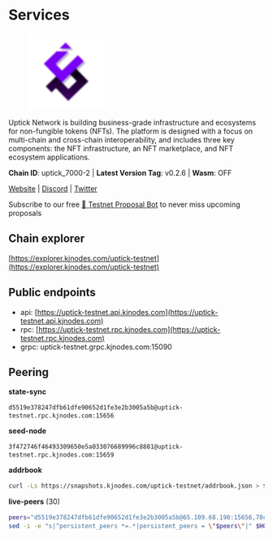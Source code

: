 # Services

<figure><img src="https://raw.githubusercontent.com/kj89/cosmos-images/main/logos/uptick.png" width="150" alt=""><figcaption></figcaption></figure>

Uptick Network is building business-grade infrastructure and  ecosystems for non-fungible tokens (NFTs). The platform is  designed with a focus on multi-chain and cross-chain interoperability,  and includes three key components: the NFT infrastructure, an NFT  marketplace, and NFT ecosystem applications.

**Chain ID**: uptick_7000-2 | **Latest Version Tag**: v0.2.6 | **Wasm**: OFF

[Website](https://uptick.network) | [Discord](https://discord.gg/UzeHS7fu5H) | [Twitter](https://twitter.com/uptickproject)



Subscribe to our free [🤖 Testnet Proposal Bot](https://t.me/kjnodes_testnet_proposal_bot) to never miss upcoming proposals


## Chain explorer
[https://explorer.kjnodes.com/uptick-testnet](https://explorer.kjnodes.com/uptick-testnet)

## Public endpoints

* api: [https://uptick-testnet.api.kjnodes.com](https://uptick-testnet.api.kjnodes.com)
* rpc: [https://uptick-testnet.rpc.kjnodes.com](https://uptick-testnet.rpc.kjnodes.com)
* grpc: uptick-testnet.grpc.kjnodes.com:15090

## Peering

**state-sync**

```text
d5519e378247dfb61dfe90652d1fe3e2b3005a5b@uptick-testnet.rpc.kjnodes.com:15656
```

**seed-node**

```text
3f472746f46493309650e5a033076689996c8881@uptick-testnet.rpc.kjnodes.com:15659
```

**addrbook**
```bash
curl -Ls https://snapshots.kjnodes.com/uptick-testnet/addrbook.json > $HOME/.uptickd/config/addrbook.json
```

**live-peers** (30)
```bash
peers="d5519e378247dfb61dfe90652d1fe3e2b3005a5b@65.109.68.190:15656,70c19420bb2d40c5a6c3466c69ead6e0877b9cc7@45.85.250.108:26656,eb5a3112a64944e2bd701ff8aa99ab95209c6310@185.198.27.110:26656,b483acbcae7ccd1244f588144245e9d1124c3de5@88.99.56.200:26666,11995495f726f4e4c2ab74862fdb30e87c167448@65.108.195.235:27656,af5262526a0800a29a0a7194e1488a9fa62d0005@195.3.223.208:26656,174a57a0d4b914b5a9823a5f3f47ae4b06d9809e@65.108.206.118:60956,1c66685cbf5c8dc0a739eb57c896d35eb2eed17c@65.109.50.106:28656,7849e4320385434b0828a3e0206a3b69767393f6@65.109.91.227:26656,0148cb2bb6b646cb147b1651ad503fcf9abfc652@107.155.98.194:36656,7831b5c5cc90fa95ea99a0cea5d1ad07dfcc7b9c@185.245.183.187:26656,a489dcbd4c5b7ef20d77c51dba217e85c631f463@65.108.105.48:20456,0afb5ce897e69eec34fb32bf87f4a2f93f79e0b3@65.109.65.210:30656,e24bde7fe207160442fe6b93ee376a739def5757@51.222.248.153:26656,7a4f1c0baa2ff31c02163fb658c4eb8d119193c7@95.214.52.173:18656,6a775f6034f64827a6220de07b1ad344284bbf51@194.163.155.84:46656,bd486ff0635581c0680e28e93453ba8a26fc5fa8@181.214.147.81:10656,a818920590d15226a206ec4c73b1c5c20c56a435@65.21.134.202:26666,52cdb51fe8692dea11de23b8c97c9d947a6eb1c2@51.222.44.116:10656,86f50af23369997882ca3988eabeba998b4f07cc@65.109.92.79:10656,878101ab9ad2402bfd700a3da58223778461c753@185.245.182.152:26656,d8777278648d8fc93800692a8b96a7f104df4f9a@194.163.135.127:26656,3edfe380f7eff0658582c158f2eecebae2e0fed7@213.239.213.179:26656,b9d3fe835ded0b93c39befad43fb3c4964ae740f@91.195.101.100:26656,1bb6d67af0dd1d452e294e9df430d07bccefe502@185.215.167.241:26656,a0ba1a2b6caf31706d10d0ac8a456160c35dc9a0@38.242.208.19:26656,a3b3712dfd366c5c39f6a6b3265c88c4166da86a@161.97.93.245:26661,be823fc2f0e81ac3003ec20eba05bd963c0f3aac@95.217.4.62:26656,2c952455a0e425081b54855091ab84c1fe73c4bc@65.108.231.124:10656,07df6fd3f41c4bda761931831439ab248eb3dae4@91.223.3.190:55056"
sed -i -e "s|^persistent_peers *=.*|persistent_peers = \"$peers\"|" $HOME/.uptickd/config/config.toml
```
